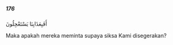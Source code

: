 ##### 176

<span class="ayah">أَفَبِعَذَابِنَا يَسْتَعْجِلُونَ</span>

<span class="ayah_translation">Maka apakah mereka meminta supaya siksa Kami disegerakan?</span>
